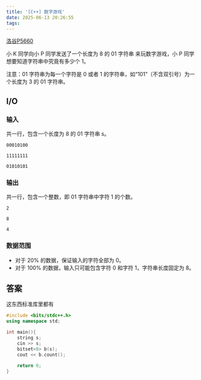 ```yaml
---
title: '[C++] 数字游戏'
date: 2025-06-13 20:26:55
tags:
---
```


[洛谷P5660](https://www.luogu.com.cn/problem/P5660)

小 K 同学向小 P 同学发送了一个长度为 8 的 01 字符串 来玩数字游戏，小 P 同学想要知道字符串中究竟有多少个 1。

注意：01 字符串为每一个字符是 0 或者 1 的字符串，如“101”（不含双引号）为一个长度为 3 的 01 字符串。

<!-- More -->

## I/O

### 输入

共一行，包含一个长度为 8 的 01 字符串 s。

``` in 样例1
00010100
```

``` in 样例2
11111111
```

``` in 样例3
01010101
```

### 输出

共一行，包含一个整数，即 01 字符串中字符 1 的个数。

``` out 样例1
2
```

``` out 样例2
8
```

``` out 样例3
4
```

### 数据范围

- 对于 20% 的数据，保证输入的字符全部为 0。
- 对于 100% 的数据，输入只可能包含字符 0 和字符 1，字符串长度固定为 8。

## 答案

这东西标准库里都有

```cpp
#include <bits/stdc++.h>
using namespace std;

int main(){
	string s;
	cin >> s;
	bitset<8> b(s);
	cout << b.count();
	
	return 0;
}
```